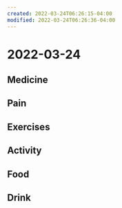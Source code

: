 ```yaml
---
created: 2022-03-24T06:26:15-04:00
modified: 2022-03-24T06:26:36-04:00
---
```


# 2022-03-24

## Medicine


## Pain


## Exercises


## Activity


## Food


## Drink
